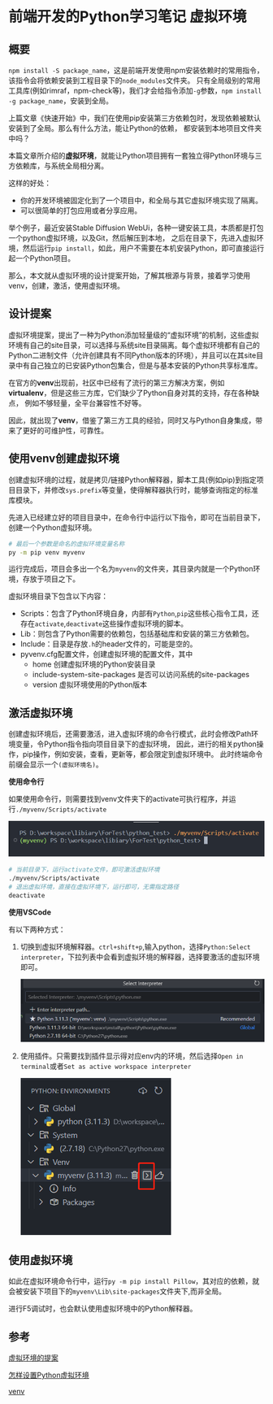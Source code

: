 # 前端开发的Python学习笔记 虚拟环境

## 概要

`npm install -S package_name`，这是前端开发使用npm安装依赖时的常用指令，该指令会将依赖安装到工程目录下的`node_modules`文件夹。
只有全局级别的常用工具库(例如rimraf，npm-check等)，我们才会给指令添加`-g`参数，`npm install -g package_name`，安装到全局。

上篇文章《快速开始》中，我们在使用pip安装第三方依赖包时，发现依赖被默认安装到了全局。那么有什么方法，能让Python的依赖，
都安装到本地项目文件夹中吗？

本篇文章所介绍的**虚拟环境**，就能让Python项目拥有一套独立得Python环境与三方依赖库，与系统全局相分离。

这样的好处：

* 你的开发环境被固定化到了一个项目中，和全局与其它虚拟环境实现了隔离。
* 可以很简单的打包应用或者分享应用。

举个例子，最近安装Stable Diffusion WebUi，各种一键安装工具，本质都是打包一个python虚拟环境，以及Git，然后解压到本地，
之后在目录下，先进入虚拟环境，然后运行`pip install`，如此，用户不需要在本机安装Python，即可直接运行起一个Python项目。

那么，本文就从虚拟环境的设计提案开始，了解其根源与背景，接着学习使用venv，创建，激活，使用虚拟环境。

## 设计提案

虚拟环境提案，提出了一种为Python添加轻量级的“虚拟环境”的机制，这些虚拟环境有自己的site目录，可以选择与系统site目录隔离。每个虚拟环境都有自己的Python二进制文件（允许创建具有不同Python版本的环境），并且可以在其site目录中有自己独立的已安装Python包集合，但是与基本安装的Python共享标准库。

在官方的**venv**出现前，社区中已经有了流行的第三方解决方案，例如**virtualenv**，但是这些三方库，它们缺少了Python自身对其的支持，存在各种缺点，
例如不够轻量，全平台兼容性不好等。

因此，就出现了**venv**，借鉴了第三方工具的经验，同时又与Python自身集成，带来了更好的可维护性，可靠性。


## 使用venv创建虚拟环境

创建虚拟环境的过程，就是拷贝/链接Python解释器，脚本工具(例如pip)到指定项目目录下，并修改`sys.prefix`等变量，使得解释器执行时，能够查询指定的标准库模块。

先进入已经建立好的项目目录中，在命令行中运行以下指令，即可在当前目录下，创建一个Python虚拟环境。

```sh
# 最后一个参数是命名的虚拟环境变量名称
py -m pip venv myvenv
```

运行完成后，项目会多出一个名为`myvenv`的文件夹，其目录内就是一个Python环境，存放于项目之下。

虚拟环境目录下包含以下内容：

* Scripts：包含了Python环境自身，内部有`Python`,`pip`这些核心指令工具，还存在`activate`,`deactivate`这些操作虚拟环境的脚本。
* Lib：则包含了Python需要的依赖包，包括基础库和安装的第三方依赖包。
* Include：目录是存放`.h`的header文件的，可能是空的。
* pyvenv.cfg配置文件，创建虚拟环境的配置文件，其中
  * home 创建虚拟环境的Python安装目录
  * include-system-site-packages 是否可以访问系统的site-packages
  * version 虚拟环境使用的Python版本

## 激活虚拟环境

创建虚拟环境后，还需要激活，进入虚拟环境的命令行模式，此时会修改Path环境变量，令Python指令指向项目目录下的虚拟环境，
因此，进行的相关python操作，pip操作，例如安装，查看，更新等，都会限定到虚拟环境中。
此时终端命令前缀会显示一个`(虚拟环境名)`。

**使用命令行**
  
如果使用命令行，则需要找到venv文件夹下的activate可执行程序，并运行`./myvenv/Scripts/activate`  

![Link](./images/cmd_active.png)

```sh
# 当前目录下，运行activate文件，即可激活虚拟环境
./myvenv/Scripts/activate
# 退出虚拟环境，直接在虚拟环境下，运行即可，无需指定路径
deactivate
```

**使用VSCode**

有以下两种方式：

1. 切换到虚拟环境解释器。`ctrl+shift+p`,输入python，选择`Python:Select interpreter`，下拉列表中会看到虚拟环境的解释器，选择要激活的虚拟环境即可。

   ![Link](./images/select_interpreter.png)

2. 使用插件。只需要找到插件显示得对应env内的环境，然后选择`Open in terminal`或者`Set as active workspace interpreter`  

   ![Link](./images/plugin_activate.png) 

## 使用虚拟环境

如此在虚拟环境命令行中，运行`py -m pip install Pillow`，其对应的依赖，就会被安装下项目下的`myvenv\Lib\site-packages`文件夹下,而非全局。

进行F5调试时，也会默认使用虚拟环境中的Python解释器。

## 参考

[虚拟环境的提案](https://peps.python.org/pep-0405/)

[怎样设置Python虚拟环境](https://www.freecodecamp.org/news/how-to-setup-virtual-environments-in-python/)

[venv](https://docs.python.org/3/library/venv.html)



